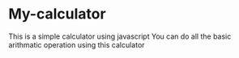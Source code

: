 # My-calculator
This is a simple calculator using javascript
You can do all the basic arithmatic operation using this  calculator 
